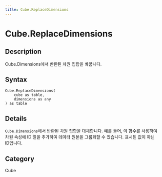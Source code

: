 ```yaml
---
title: Cube.ReplaceDimensions
---
```


# Cube.ReplaceDimensions


## Description

Cube.Dimensions에서 반환된 차원 집합을 바꿉니다.


## Syntax

```powerquery
Cube.ReplaceDimensions(
    cube as table,
    dimensions as any
) as table
```


## Details

<code>Cube.Dimensions</code>에서 반환된 차원 집합을 대체합니다.     예를 들어, 이 함수를 사용하여 차원 속성에 ID 열을 추가하여 데이터 원본을 그룹화할 수 있습니다. 표시된 값이 아닌 ID입니다.



## Category
Cube
